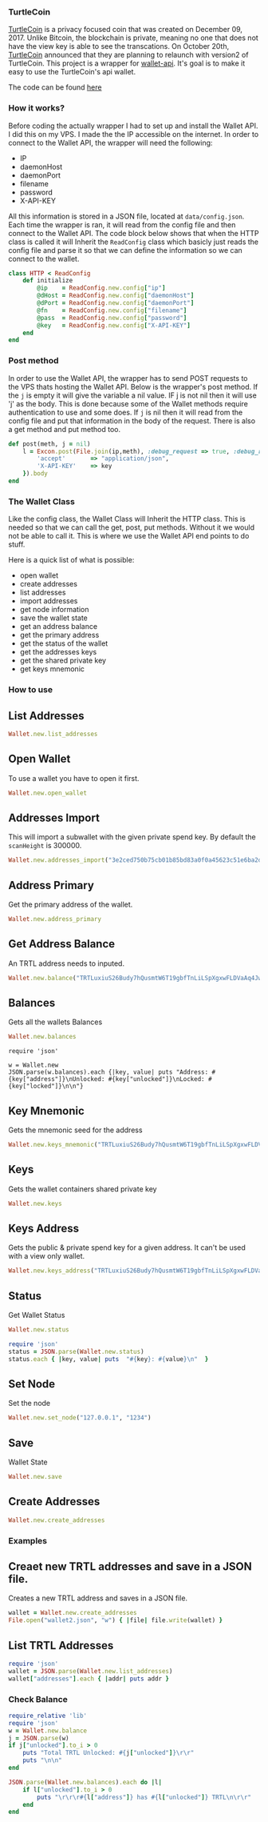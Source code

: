 ### TurtleCoin
<a href="https://turtlecoin.lol/">TurtleCoin</a> is a privacy focused coin that was created on December 09, 2017. 
Unlike Bitcoin, the blockchain is private, meaning no one that does not have the view key is able to see the transcations. On October 20th, 
<a href="https://blog.turtlecoin.lol/archives/trtl-v2/">TurtleCoin</a> announced that they are planning to relaunch with version2 of TurtleCoin. 
This project is a wrapper for  <a href="https://turtlecoin.github.io/wallet-api-docs/">wallet-api</a>. It's goal is to make it easy to use the TurtleCoin's api wallet.



The code can be found <a href="https://github.com/Michael-Meade/TurtleWalletRPC">here</a>
### How it works?
Before coding the actually wrapper I had to set up and install the Wallet API. I did this on my VPS. I made the the IP accessible on the internet.
In order to connect to the Wallet API, the wrapper will need the following:
- IP
- daemonHost
- daemonPort
- filename
- password
- X-API-KEY

All this information is stored in a JSON file, located at `data/config.json`. Each time the wrapper is ran, it will read from the config file and then connect to the Wallet API. 
The code block below shows that when the HTTP class is called it will Inherit the `ReadConfig` class which basicly just reads the config file and parse it so that we can define the 
information so we can connect to the wallet.
```ruby
class HTTP < ReadConfig
    def initialize
        @ip    = ReadConfig.new.config["ip"]
        @dHost = ReadConfig.new.config["daemonHost"]
        @dPort = ReadConfig.new.config["daemonPort"]
        @fn    = ReadConfig.new.config["filename"]
        @pass  = ReadConfig.new.config["password"]
        @key   = ReadConfig.new.config["X-API-KEY"]
    end
end
```


### Post method

In order to use the Wallet API, the wrapper has to send POST requests to the VPS thats hosting the Wallet API. 
Below is the wrapper's post method. If the `j` is empty it will give the variable a nil value. IF j is not nil then it will use 'j' as the body. 
This is done because some of the Wallet methods require authentication to use and some does. If `j` is nil then it will read from the config file
and put that information in the body of the request. There is also a get method and put method too.
```ruby
def post(meth, j = nil)
    l = Excon.post(File.join(ip,meth), :debug_request => true, :debug_response => true, :body => j,  :headers => {
        'accept'       => "application/json",
        'X-API-KEY'    => key
    }).body
end
```

### The Wallet Class
Like the config class, the Wallet Class will Inherit the HTTP class. This is needed so that we can call the get, post, put methods. Without it we would not be able to call it. This is where we use the Wallet API end points to do stuff. 

Here is a quick list of what is possible:
- open wallet
- create addresses
- list addresses
- import addresses
- get node information
- save the wallet state
- get an address balance
- get the primary address
- get the status of the wallet
- get the addresses keys
- get the shared private key
- get keys mnemonic


### How to use


## List Addresses
```ruby 
Wallet.new.list_addresses
```
## Open Wallet
To use a wallet you have to open it first.
```ruby
Wallet.new.open_wallet
```
## Addresses Import
This will import a subwallet with the given private spend key. By default the `scanHeight` is 300000.
```ruby
Wallet.new.addresses_import("3e2ced750b75cb01b85bd83a0f0a45623c51e6ba2debc506a1a3b71577ae0408")
```

## Address Primary
Get the primary address of the wallet.
```ruby
Wallet.new.address_primary
```

## Get Address Balance
An TRTL address needs to inputed. 
```ruby
Wallet.new.balance("TRTLuxiuS26Budy7hQusmtW6T19gbfTnLiLSpXgxwFLDVaAq4JwD9h9A9HJr2ZhWwoBc8hkbEerBHXPDZq9MHSfQ3Qs5AEHRVtc")
```

## Balances
Gets all the wallets Balances
```ruby
Wallet.new.balances
```
```
require 'json'

w = Wallet.new
JSON.parse(w.balances).each {|key, value| puts "Address: #{key["address"]}\nUnlocked: #{key["unlocked"]}\nLocked: #{key["locked"]}\n\n"}
```

## Key Mnemonic
Gets the mnemonic seed for the address
```ruby
Wallet.new.keys_mnemonic("TRTLuxiuS26Budy7hQusmtW6T19gbfTnLiLSpXgxwFLDVaAq4JwD9h9A9HJr2ZhWwoBc8hkbEerBHXPDZq9MHSfQ3Qs5AEHRVtc")
```


## Keys
Gets the wallet containers shared private key
```ruby
Wallet.new.keys
```

## Keys Address
Gets the public & private spend key for a given address. It can't be used with a view only wallet.
```ruby
Wallet.new.keys_address("TRTLuxiuS26Budy7hQusmtW6T19gbfTnLiLSpXgxwFLDVaAq4JwD9h9A9HJr2ZhWwoBc8hkbEerBHXPDZq9MHSfQ3Qs5AEHRVtc")
```

## Status
Get Wallet Status
```ruby
Wallet.new.status
```
```ruby
require 'json'
status = JSON.parse(Wallet.new.status)
status.each { |key, value| puts  "#{key}: #{value}\n"  }
```


## Set Node
Set the node
```ruby
Wallet.new.set_node("127.0.0.1", "1234")
```

## Save 
Wallet State
```ruby
Wallet.new.save
```

## Create Addresses
```ruby
Wallet.new.create_addresses
```


### Examples

## Creaet new TRTL addresses and save in a JSON file.
Creates a new TRTL address and saves in a JSON file.
```ruby
wallet = Wallet.new.create_addresses
File.open("wallet2.json", "w") { |file| file.write(wallet) }
```

## List TRTL Addresses
```ruby
require 'json'
wallet = JSON.parse(Wallet.new.list_addresses)
wallet["addresses"].each { |addr| puts addr }
```
### Check Balance
```ruby
require_relative 'lib'
require 'json'
w = Wallet.new.balance
j = JSON.parse(w)
if j["unlocked"].to_i > 0
    puts "Total TRTL Unlocked: #{j["unlocked"]}\r\r"
    puts "\n\n"
end

JSON.parse(Wallet.new.balances).each do |l|
    if l["unlocked"].to_i > 0
        puts "\r\r\r#{l["address"]} has #{l["unlocked"]} TRTL\n\r\r"
    end
end
```
